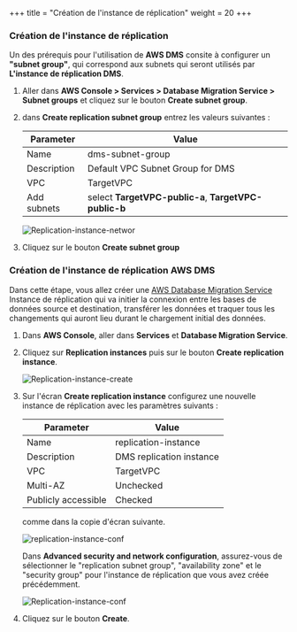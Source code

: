 +++
title = "Création de l'instance de réplication"
weight = 20
+++

### Création de l'instance de réplication

Un des prérequis pour l'utilisation de **AWS DMS** consite à configurer un **"subnet group"**, qui correspond aux subnets qui seront utilisés par **L'instance de réplication DMS**. 

1. Aller dans **AWS Console > Services > Database Migration Service > Subnet groups** et cliquez sur le bouton **Create subnet group**.
2. dans **Create replication subnet group** entrez les valeurs suivantes :

    | Parameter           | Value                    |
    | ------------------- | ------------------------ |
    | Name                | dms-subnet-group     |
    | Description         | Default VPC Subnet Group for DMS |
    | VPC                 | TargetVPC   |
    | Add subnets         | select **TargetVPC-public-a**, **TargetVPC-public-b** |

    ![Replication-instance-networ](/db-mig/subnet-group.png)

3. Cliquez sur le bouton **Create subnet group**

### Création de l'instance de réplication AWS DMS

Dans cette étape, vous allez créer une <a href="https://aws.amazon.com/dms/" target="_blank">AWS Database Migration Service</a> Instance de réplication qui va initier la connexion entre les bases de données source et destination, transférer les données et traquer tous les changements qui auront lieu durant le chargement initial des données.


1. Dans **AWS Console**, aller dans **Services** et **Database Migration Service**.  

2. Cliquez sur **Replication instances** puis sur le bouton **Create replication instance**.

    ![Replication-instance-create](/db-mig/Replication-instance-create.png)

3. Sur l'écran **Create replication instance** configurez une nouvelle instance de réplication avec les paramètres suivants : 

    | Parameter           | Value                    |
    | ------------------- | ------------------------ |
    | Name                | replication-instance     |
    | Description         | DMS replication instance |
    | VPC                 | TargetVPC                |
    | Multi-AZ            | Unchecked                |
    | Publicly accessible | Checked                  |

    comme dans la copie d'écran suivante.


    ![replication-instance-conf](/db-mig/replication-instance-conf.png)


    Dans **Advanced security and network configuration**, assurez-vous de sélectionner le "replication subnet group", "availability zone" et le "security group" pour l'instance de réplication que vous avez créée précédemment.

    ![Replication-instance-conf](/db-mig/advanced-security.png)



4. Cliquez sur le bouton **Create**.

